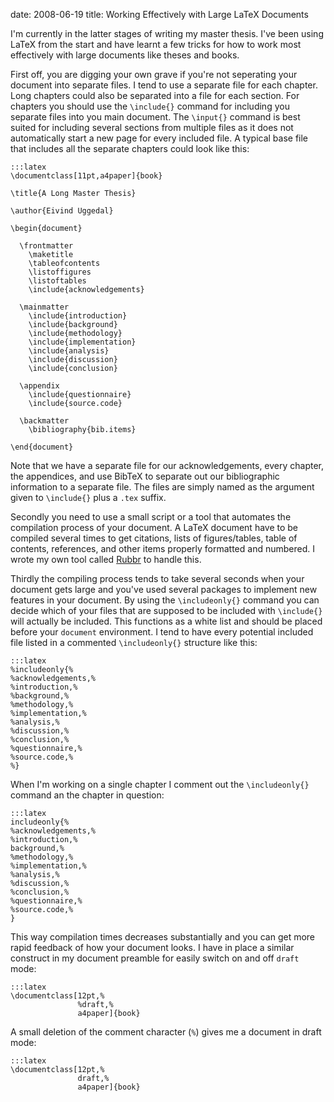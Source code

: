 date: 2008-06-19
title: Working Effectively with Large LaTeX Documents

I'm currently in the latter stages of writing my master thesis. I've been
using LaTeX from the start and have learnt a few tricks for how to work most
effectively with large documents like theses and books.

First off, you are digging your own grave if you're not seperating your
document into separate files. I tend to use a separate file for each chapter.
Long chapters could also be separated into a file for each section. For
chapters you should use the `\include{}` command for including you separate
files into you main document. The `\input{}` command is best suited for
including several sections from multiple files as it does not automatically
start a new page for every included file. A typical base file that includes
all the separate chapters could look like this:

    :::latex
    \documentclass[11pt,a4paper]{book}

    \title{A Long Master Thesis}

    \author{Eivind Uggedal}

    \begin{document}

      \frontmatter
        \maketitle
        \tableofcontents
        \listoffigures
        \listoftables
        \include{acknowledgements}

      \mainmatter
        \include{introduction}
        \include{background}
        \include{methodology}
        \include{implementation}
        \include{analysis}
        \include{discussion}
        \include{conclusion}

      \appendix
        \include{questionnaire}
        \include{source.code}

      \backmatter
        \bibliography{bib.items}

    \end{document}

Note that we have a separate file for our acknowledgements, every chapter,
the appendices, and use BibTeX to separate out our bibliographic information
to a separate file. The files are simply named as the argument given to
`\include{}` plus a `.tex` suffix.

Secondly you need to use a small script or a tool that automates the
compilation process of your document. A LaTeX document have to be compiled
several times to get citations, lists of figures/tables, table of contents,
references, and other items properly formatted and numbered. I wrote my own
tool called [Rubbr][rub] to handle this.

Thirdly the compiling process tends to take several seconds
when your document gets large and you've used several packages to implement
new features in your document. By using the `\includeonly{}` command you can
decide which of your files that are supposed to be included with `\include{}`
will actually be included. This functions as a white list
and should be placed before your `document` environment. I tend to have
every potential included file listed in a commented `\includeonly{}` structure
like this:

    :::latex
    %includeonly{%
    %acknowledgements,%
    %introduction,%
    %background,%
    %methodology,%
    %implementation,%
    %analysis,%
    %discussion,%
    %conclusion,%
    %questionnaire,%
    %source.code,%
    %}

When I'm working on a single chapter I comment out the `\includeonly{}`
command an the chapter in question:

    :::latex
    includeonly{%
    %acknowledgements,%
    %introduction,%
    background,%
    %methodology,%
    %implementation,%
    %analysis,%
    %discussion,%
    %conclusion,%
    %questionnaire,%
    %source.code,%
    }

This way compilation times decreases substantially and you can get more rapid
feedback of how your document looks. I have in place a similar construct in
my document preamble for easily switch on and off `draft` mode:

    :::latex
    \documentclass[12pt,%
                   %draft,%
                   a4paper]{book}

A small deletion of the comment character (`%`) gives me a document in draft
mode:

    :::latex
    \documentclass[12pt,%
                   draft,%
                   a4paper]{book}

[rub]: http://rubbr.rubyforge.org/
